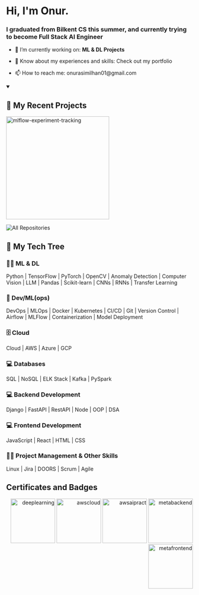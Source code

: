 <h1 align="">Hi, I'm Onur.</h1>
<h3 align="">I graduated from Bilkent CS this summer, and currently trying to become Full Stack AI Engineer</h3>

- 🌱 I’m currently working on: **ML & DL Projects**

- 📄 Know about my experiences and skills: [Check out my portfolio](https://portfolio-git-main-onurasimilhans-projects.vercel.app/)

- 📫 How to reach me: onurasimilhan01@gmail.com

<details open> 
  <summary><h2>📘 My Recent Projects</h2></summary>
  <p align="left">
    <a href="https://github.com/OnurAsimIlhan/mlflow_experiment_tracking"><img width="278" src="https://mlflow.org/docs/latest/_static/MLflow-logo-final-black.png" alt="mlflow-experiment-tracking"></a>
  </p>

  <a href="https://github.com/OnurAsimIlhan?tab=repositories"><img alt="All Repositories" title="All Repositories" src="https://custom-icon-badges.demolab.com/badge/-Click%20Here%20For%20All%20My%20Repos-1F222E?style=for-the-badge&logoColor=white&logo=repo"/></a>
</details>
<style>
  a {
    text-decoration: none;
  }
</style>
<h2>🧰 My Tech Tree </h2>

<h3>👨‍💻 ML & DL </h3>
<p>
  Python | TensorFlow | PyTorch | OpenCV | Anomaly Detection | Computer Vision | LLM | Pandas | Scikit-learn | CNNs | RNNs | Transfer Learning
</p>

<h3>🧰 Dev/ML(ops) </h3>
<p>
  DevOps | MLOps | Docker | Kubernetes | CI/CD | Git | Version Control | Airflow | MLFlow | Containerization | Model Deployment
</p>

<h3>🗄️ Cloud </h3>
<p>
  Cloud | AWS | Azure | GCP
</p>

<h3>💻 Databases </h3>
<p>
  SQL | NoSQL | ELK Stack | Kafka | PySpark
</p>

<h3>💻 Backend Development </h3>
<p>
  Django | FastAPI | RestAPI | Node | OOP | DSA
</p>

<h3>💻 Frontend Development </h3>
<p>
  JavaScript | React | HTML | CSS
</p>

<h3>🧑‍💼 Project Management & Other Skills</h3>
<p>
  Linux | Jira | DOORS | Scrum | Agile
</p>


  <h2>Certificates and Badges</h2>

  <p align="right">
    <img  width="120" src="https://images.credly.com/images/dfcd0d51-de72-4e1c-8f8c-11dad7711124/twitter_thumb_201604_image.png" alt="deeplearning">
    <img  width="120" src="https://d1.awsstatic.com/training-and-certification/certification-badges/AWS-Certified-Cloud-Practitioner_badge.634f8a21af2e0e956ed8905a72366146ba22b74c.png" alt="awscloud">
    <img  width="120"  src="https://d1.awsstatic.com/certification/badges/AWS-Certified-AI-Practitioner-beta_badge_300x300.82e5d47ff016932131792440869f1eaa1e5a3060.png" alt="awsaipract">
    <img  width="120"  src="https://images.credly.com/size/680x680/images/4d81763c-b917-4ab9-92be-103af95c0a21/image.png" alt="metabackend">
    <img  width="120"  src="https://images.credly.com/images/e91ed0b0-842b-417f-8d2f-b07535febdda/image.png" alt="metafrontend">
  </p>
